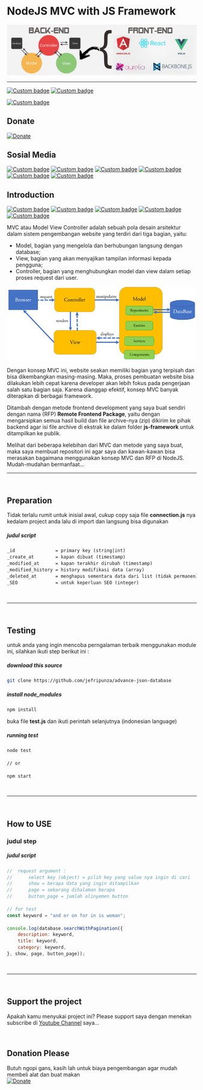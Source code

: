 # NodeJS MVC with JS Framework 
![banner](banner.jpg)

---

[![Custom badge](https://img.shields.io/endpoint?style=for-the-badge&url=https%3A%2F%2Fjefripunza-youtube-channel-badge.vercel.app%2Fapi%2Fsubscriber)](https://www.youtube.com/user/jefripunza/videos/)
[![Custom badge](https://img.shields.io/endpoint?style=for-the-badge&url=https%3A%2F%2Fjefripunza-youtube-channel-badge.vercel.app%2Fapi%2Fviews)](https://www.youtube.com/user/jefripunza/videos/)
<!-- [![Custom badge](https://img.shields.io/endpoint?style=for-the-badge&url=https%3A%2F%2Fjefripunza-youtube-channel-badge.vercel.app%2Fapi%2Fcomments)](https://www.youtube.com/user/jefripunza/videos/) -->
[![Custom badge](https://img.shields.io/endpoint?style=for-the-badge&url=https%3A%2F%2Fjefripunza-youtube-channel-badge.vercel.app%2Fapi%2Fvideos)](https://www.youtube.com/user/jefripunza/videos/)

## Donate

[![Donate](https://img.shields.io/badge/paypal-%2300457C.svg?&style=for-the-badge&logo=paypal&logoColor=white)](https://www.paypal.com/paypalme/jefripunza)

## Sosial Media

[![Custom badge](https://img.shields.io/badge/youtube-%23FF0000.svg?&style=for-the-badge&logo=youtube&logoColor=white)](https://www.youtube.com/user/jefripunza/)
[![Custom badge](https://img.shields.io/badge/instagram-%23E4405F.svg?&style=for-the-badge&logo=instagram&logoColor=white)](https://www.instagram.com/jefripunza/)
[![Custom badge](https://img.shields.io/badge/facebook-%231877F2.svg?&style=for-the-badge&logo=facebook&logoColor=white)](https://fb.com/jefripunza/)
[![Custom badge](https://img.shields.io/badge/twitter-%231DA1F2.svg?&style=for-the-badge&logo=twitter&logoColor=white)](https://twitter.com/jefripunza/)
[![Custom badge](https://img.shields.io/badge/linkedin-%230077B5.svg?&style=for-the-badge&logo=linkedin&logoColor=white)](https://www.linkedin.com/in/jefri-herdi-triyanto-ba76a8106/)
[![Custom badge](https://img.shields.io/badge/Website-FF7139?style=for-the-badge&logo=Firefox-Browser&logoColor=white)](https://jefriherditriyanto.com/)




## Introduction
[![Custom badge](https://img.shields.io/badge/node.js-6DA55F?style=for-the-badge&logo=node.js&logoColor=white)](https://nodejs.org/)
[![Custom badge](https://img.shields.io/badge/express.js-%23404d59.svg?style=for-the-badge&logo=express&logoColor=%2361DAFB)](https://expressjs.com/)
[![Custom badge](https://img.shields.io/badge/JavaScript-323330?style=for-the-badge&logo=javascript&logoColor=F7DF1E)](https://www.javascript.com/)
[![Custom badge](https://img.shields.io/badge/react_js-%2320232a.svg?style=for-the-badge&logo=react&logoColor=%2361DAFB)](https://reactjs.org/)
[![Custom badge](https://img.shields.io/badge/bootstrap-%23563D7C.svg?style=for-the-badge&logo=bootstrap&logoColor=white)](https://getbootstrap.com/)


MVC atau Model View Controller adalah sebuah pola desain arsitektur dalam sistem pengembangan website yang terdiri dari tiga bagian, yaitu:

- Model, bagian yang mengelola dan berhubungan langsung dengan database;
- View, bagian yang akan menyajikan tampilan informasi kepada pengguna;
- Controller, bagian yang menghubungkan model dan view dalam setiap proses request dari user.

![MVC](MVC-architecture.png)

Dengan konsep MVC ini, website seakan memiliki bagian yang terpisah dan bisa dikembangkan masing-masing. Maka, proses pembuatan website bisa dilakukan lebih cepat karena developer akan lebih fokus pada pengerjaan salah satu bagian saja.
Karena dianggap efektif, konsep MVC banyak diterapkan di berbagai framework.

Ditambah dengan metode frontend development yang saya buat sendiri dengan nama (RFP) **Remote Frontend Package**, yaitu dengan mengarsipkan semua hasil build dan file archive-nya (zip) dikirim ke pihak backend agar isi file archive di ekstrak ke dalam folder **js-framework** untuk ditampilkan ke publik.

Melihat dari beberapa kelebihan dari MVC dan metode yang saya buat, maka saya membuat repositori ini agar saya dan kawan-kawan bisa merasakan bagaimana menggunakan konsep MVC dan RFP di NodeJS.
Mudah-mudahan bermanfaat...

---

<br />
<b></b>


## Preparation

Tidak terlalu rumit untuk inisial awal, cukup copy saja file <b>connection.js</b> nya kedalam project anda lalu di import dan langsung bisa digunakan

##### judul script
```txt
_id               = primary key (string|int)
_create_at        = kapan dibuat (timestamp)
_modified_at      = kapan terakhir dirubah (timestamp)
_modified_history = history modifikasi data (array)
_deleted_at       = menghapus sementara data dari list (tidak permanen)
_SEO              = untuk keperluan SEO (integer)
```




<br />

---
<br />




## Testing
untuk anda yang ingin mencoba perngalaman terbaik menggunakan module ini, silahkan ikuti step berikut ini :

##### download this source
```bash
git clone https://github.com/jefripunza/advance-json-database
```
##### install node_modules
```bash
npm install
```

buka file <b>test.js</b> dan ikuti perintah selanjutnya (indonesian language)

##### running test
```bash
node test

// or

npm start
```




<br />

---
<br />




## How to USE

### judul step

##### judul script
```javascript
//  request argument :
//      select key (object) = pilih key yang value nya ingin di cari
//      show = berapa data yang ingin ditampilkan
//      page = sekarang dihalaman berapa
//      button_page = jumlah alinyemen button

// for test
const keyword = "and or on for in is woman";

console.log(database.searchWithPagination({
    description: keyword,
    title: keyword,
    category: keyword,
}, show, page, button_page));
```











<br />

---
<br />












## Support the project

Apakah kamu menyukai project ini? Please support saya dengan menekan subscribe di [Youtube Channel](https://www.youtube.com/user/jefripunza/videos/) saya...

<br />

## Donation Please

Butuh ngopi gans, kasih lah untuk biaya pengembangan agar mudah membeli alat dan buat makan <br />
[![Donate](https://img.shields.io/badge/paypal-%2300457C.svg?&style=for-the-badge&logo=paypal&logoColor=white)](https://www.paypal.com/paypalme/jefripunza)
